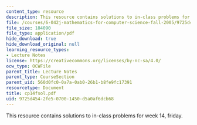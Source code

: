 ```yaml
---
content_type: resource
description: This resource contains solutions to in-class problems for week 14, friday.
file: /courses/6-042j-mathematics-for-computer-science-fall-2005/9725d4542fe507001450d5a0af6dcb68_cp14fsol.pdf
file_size: 184090
file_type: application/pdf
hide_download: true
hide_download_original: null
learning_resource_types:
- Lecture Notes
license: https://creativecommons.org/licenses/by-nc-sa/4.0/
ocw_type: OCWFile
parent_title: Lecture Notes
parent_type: CourseSection
parent_uid: 560d0fc0-0a7a-0ab0-26b1-b8fe9fc17391
resourcetype: Document
title: cp14fsol.pdf
uid: 9725d454-2fe5-0700-1450-d5a0af6dcb68
---
```

This resource contains solutions to in-class problems for week 14, friday.